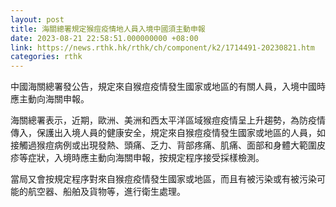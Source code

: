 ```yaml
---
layout: post
title: 海關總署規定猴痘疫情地人員入境中國須主動申報
date: 2023-08-21 22:58:51.000000000 +08:00
link: https://news.rthk.hk/rthk/ch/component/k2/1714491-20230821.htm
categories: rthk
---
```


中國海關總署發公告，規定來自猴痘疫情發生國家或地區的有關人員，入境中國時應主動向海關申報。

海關總署表示，近期，歐洲、美洲和西太平洋區域猴痘疫情呈上升趨勢，為防疫情傳入，保護出入境人員的健康安全，規定來自猴痘疫情發生國家或地區的人員，如接觸過猴痘病例或出現發熱、頭痛、乏力、背部疼痛、肌痛、面部和身體大範圍皮疹等症狀，入境時應主動向海關申報，按規定程序接受採樣檢測。

當局又會按規定程序對來自猴痘疫情發生國家或地區，而且有被污染或有被污染可能的航空器、船舶及貨物等，進行衛生處理。
